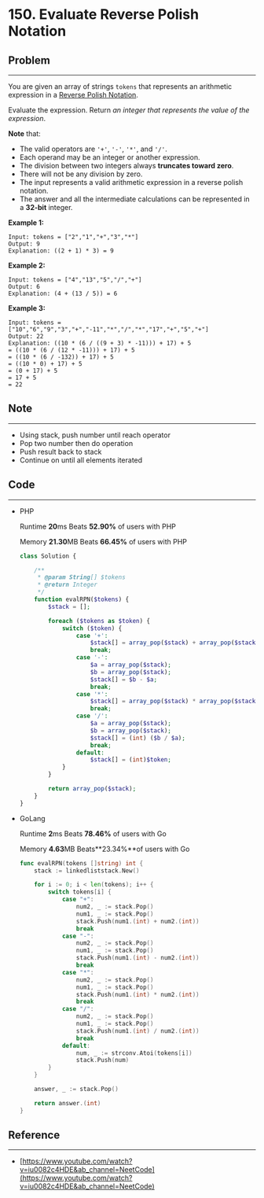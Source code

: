 # 150. Evaluate Reverse Polish Notation

## Problem

---

You are given an array of strings `tokens` that represents an arithmetic expression in a [Reverse Polish Notation](http://en.wikipedia.org/wiki/Reverse_Polish_notation).

Evaluate the expression. Return *an integer that represents the value of the expression*.

**Note** that:

- The valid operators are `'+'`, `'-'`, `'*'`, and `'/'`.
- Each operand may be an integer or another expression.
- The division between two integers always **truncates toward zero**.
- There will not be any division by zero.
- The input represents a valid arithmetic expression in a reverse polish notation.
- The answer and all the intermediate calculations can be represented in a **32-bit** integer.

**Example 1:**

```
Input: tokens = ["2","1","+","3","*"]
Output: 9
Explanation: ((2 + 1) * 3) = 9

```

**Example 2:**

```
Input: tokens = ["4","13","5","/","+"]
Output: 6
Explanation: (4 + (13 / 5)) = 6

```

**Example 3:**

```
Input: tokens = ["10","6","9","3","+","-11","*","/","*","17","+","5","+"]
Output: 22
Explanation: ((10 * (6 / ((9 + 3) * -11))) + 17) + 5
= ((10 * (6 / (12 * -11))) + 17) + 5
= ((10 * (6 / -132)) + 17) + 5
= ((10 * 0) + 17) + 5
= (0 + 17) + 5
= 17 + 5
= 22
```

## Note

---

- Using stack, push number until reach operator
- Pop two number then do operation
- Push result back to stack
- Continue on until all elements iterated

## Code

---

- PHP
    
    Runtime **20**ms Beats **52.90%** of users with PHP
    
    Memory **21.30**MB Beats **66.45%** of users with PHP
    
    ```php
    class Solution {
    
        /**
         * @param String[] $tokens
         * @return Integer
         */
        function evalRPN($tokens) {
            $stack = [];
    
            foreach ($tokens as $token) {
                switch ($token) {
                    case '+':
                        $stack[] = array_pop($stack) + array_pop($stack);
                        break;
                    case '-':
                        $a = array_pop($stack);
                        $b = array_pop($stack);
                        $stack[] = $b - $a;
                        break;
                    case '*':
                        $stack[] = array_pop($stack) * array_pop($stack);
                        break;
                    case '/':
                        $a = array_pop($stack);
                        $b = array_pop($stack);
                        $stack[] = (int) ($b / $a);
                        break;
                    default:
                        $stack[] = (int)$token;
                }
            }
    
            return array_pop($stack);
        }
    }
    ```
    

- GoLang
    
    Runtime **2**ms Beats **78.46%** of users with Go
    
    Memory **4.63**MB Beats**23.34%**of users with Go
    
    ```go
    func evalRPN(tokens []string) int {
        stack := linkedliststack.New()
    
        for i := 0; i < len(tokens); i++ {
            switch tokens[i] {
                case "+":
                    num2, _ := stack.Pop()
                    num1, _ := stack.Pop()
                    stack.Push(num1.(int) + num2.(int))
                    break
                case "-":
                    num2, _ := stack.Pop()
                    num1, _ := stack.Pop()
                    stack.Push(num1.(int) - num2.(int))
                    break
                case "*":
                    num2, _ := stack.Pop()
                    num1, _ := stack.Pop()
                    stack.Push(num1.(int) * num2.(int))
                    break
                case "/":
                    num2, _ := stack.Pop()
                    num1, _ := stack.Pop()
                    stack.Push(num1.(int) / num2.(int))
                    break
                default:
                    num, _ := strconv.Atoi(tokens[i])
                    stack.Push(num)
            }
        }
    
        answer, _ := stack.Pop()
    
        return answer.(int)
    }
    ```
    

## Reference

---

- [https://www.youtube.com/watch?v=iu0082c4HDE&ab_channel=NeetCode](https://www.youtube.com/watch?v=iu0082c4HDE&ab_channel=NeetCode)